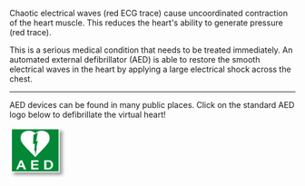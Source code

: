 Chaotic electrical waves (red ECG trace) cause uncoordinated contraction of the heart muscle. This reduces the heart's ability to generate pressure (red trace).

This is a serious medical condition that needs to be treated immediately. An automated external defibrillator (AED) is able to restore the smooth electrical waves in the heart by applying a large electrical shock across the chest.

---

AED devices can be found in many public places. Click on the standard AED logo below to defibrillate the virtual heart!

<div class="topic-fibrillation-aed">
  <a href="/medtech-heart-vue/Electricity-Healthy">
    <img src="img/defibrillation.png" alt="AED" height="90" width="100"/>
  </a>
</div>
